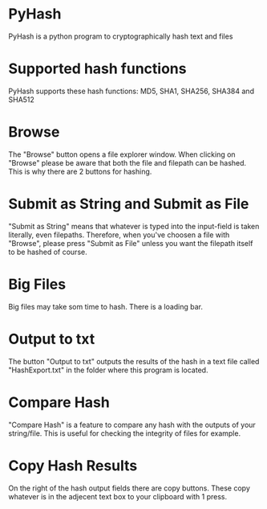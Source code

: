 # PyHash
PyHash is a python program to cryptographically hash text and files

# Supported hash functions 
PyHash supports these hash functions: MD5, SHA1, SHA256, SHA384 and SHA512

# Browse
The "Browse" button opens a file explorer window. When clicking on "Browse" please be aware that both the file and filepath can be hashed.
This is why there are 2 buttons for hashing. 

# Submit as String and Submit as File
"Submit as String" means that whatever is typed into the input-field is taken literally, even filepaths.
Therefore, when you've choosen a file with "Browse", please press "Submit as File" unless you want the filepath itself to be hashed of course.

# Big Files
Big files may take som time to hash. There is a loading bar.

# Output to txt
The button "Output to txt" outputs the results of the hash in a text file called "HashExport.txt" in the folder where this program is located.

# Compare Hash
"Compare Hash" is a feature to compare any hash with the outputs of your string/file. This is useful for checking the integrity of files for example.

# Copy Hash Results
On the right of the hash output fields there are copy buttons. These copy whatever is in the adjecent text box to your clipboard with 1 press.

